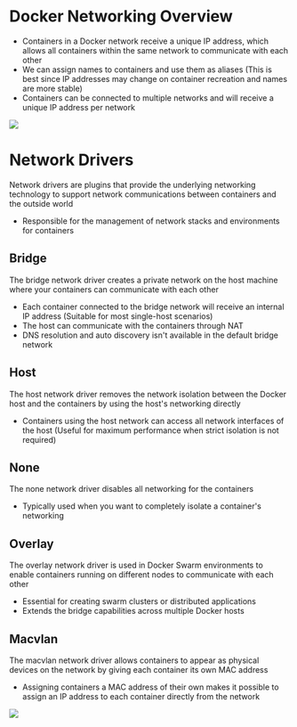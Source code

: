 # Docker Networking Overview

* Containers in a Docker network receive a unique IP address, which allows all containers within the same network to communicate with each other
* We can assign names to containers and use them as aliases (This is best since IP addresses may change on container recreation and names are more stable)
* Containers can be connected to multiple networks and will receive a unique IP address per network

![](https://github.com/JonmarCorpuz/SecondBrain/blob/main/Assets/Whitespace.png)

# Network Drivers

Network drivers are plugins that provide the underlying networking technology to support network communications between containers and the outside world

* Responsible for the management of network stacks and environments for containers

## Bridge 

The bridge network driver creates a private network on the host machine where your containers can communicate with each other

* Each container connected to the bridge network will receive an internal IP address (Suitable for most single-host scenarios)
* The host can communicate with the containers through NAT
* DNS resolution and auto discovery isn't available in the default bridge network

## Host

The host network driver removes the network isolation between the Docker host and the containers by using the host's networking directly

* Containers using the host network can access all network interfaces of the host (Useful for maximum performance when strict isolation is not required)

## None

The none network driver disables all networking for the containers

* Typically used when you want to completely isolate a container's networking

## Overlay

The overlay network driver is used in Docker Swarm environments to enable containers running on different nodes to communicate with each other

* Essential for creating swarm clusters or distributed applications
* Extends the bridge capabilities across multiple Docker hosts

## Macvlan

The macvlan network driver allows containers to appear as physical devices on the network by giving each container its own MAC address

* Assigning containers a MAC address of their own makes it possible to assign an IP address to each container directly from the network

![](https://github.com/JonmarCorpuz/SecondBrain/blob/main/Assets/Whitespace.png)
